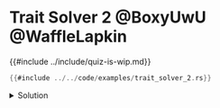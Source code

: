 # Trait Solver 2 @BoxyUwU @WaffleLapkin

{{#include ../include/quiz-is-wip.md}}

```rust
{{#include ../../code/examples/trait_solver_2.rs}}
```

<details>
<summary>Solution</summary>

```
{{#include ../../code/examples/stderr/trait_solver_2.stderr}}
```

<!-- FIXME: explanation -->

</details>
